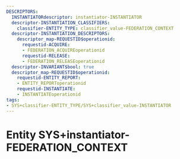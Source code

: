 ```yaml
---
DESCRIPTORS:
  INSTANTIATORdescriptor: instantiator-INSTANTIATOR
  descriptor-INSTANTIATION_CLASSIFIERS:
    classifier-ENTITY_TYPE: classifier_value-FEDERATION_CONTEXT
  descriptor-INSTANTIATION_DESCRIPTORS:
    descriptor_map-REQUESTID$operationid:
      requestid-ACQUIRE:
      - FEDERATION_ACQUIREoperationid
      requestid-RELEASE:
      - FEDERATION_RELEASEoperationid
  descriptor-INVARIANT$bool: true
  descriptor_map-REQUESTID$operationid:
    requestid-ENTITY_REPORT:
    - ENTITY_REPORToperationid
    requestid-INSTANTIATE:
    - INSTANTIATEoperationid
tags:
- SYS+classifier-ENTITY_TYPE/SYS+classifier_value-INSTANTIATOR
---
```

# Entity SYS+instantiator-FEDERATION_CONTEXT

